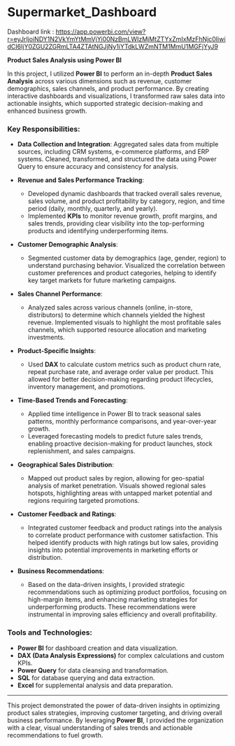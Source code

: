 # Supermarket_Dashboard

 Dashboard link : https://app.powerbi.com/view?r=eyJrIjoiNDY1N2VkYmYtMmVjYi00NzBmLWIzMjMtZTYxZmIxMzFhNjc0IiwidCI6IjY0ZGU2ZGRmLTA4ZTAtNGJjNy1iYTdkLWZmNTM1MmU1MGFjYyJ9 


**Product Sales Analysis using Power BI**

In this project, I utilized **Power BI** to perform an in-depth **Product Sales Analysis** across various dimensions such as revenue, customer demographics, sales channels, and product performance. By creating interactive dashboards and visualizations, I transformed raw sales data into actionable insights, which supported strategic decision-making and enhanced business growth.

### Key Responsibilities:
- **Data Collection and Integration**: Aggregated sales data from multiple sources, including CRM systems, e-commerce platforms, and ERP systems. Cleaned, transformed, and structured the data using Power Query to ensure accuracy and consistency for analysis.
  
- **Revenue and Sales Performance Tracking**: 
  - Developed dynamic dashboards that tracked overall sales revenue, sales volume, and product profitability by category, region, and time period (daily, monthly, quarterly, and yearly). 
  - Implemented **KPIs** to monitor revenue growth, profit margins, and sales trends, providing clear visibility into the top-performing products and identifying underperforming items.

- **Customer Demographic Analysis**:
  - Segmented customer data by demographics (age, gender, region) to understand purchasing behavior. Visualized the correlation between customer preferences and product categories, helping to identify key target markets for future marketing campaigns.
  
- **Sales Channel Performance**:
  - Analyzed sales across various channels (online, in-store, distributors) to determine which channels yielded the highest revenue. Implemented visuals to highlight the most profitable sales channels, which supported resource allocation and marketing investments.
  
- **Product-Specific Insights**:
  - Used **DAX** to calculate custom metrics such as product churn rate, repeat purchase rate, and average order value per product. This allowed for better decision-making regarding product lifecycles, inventory management, and promotions.

- **Time-Based Trends and Forecasting**:
  - Applied time intelligence in Power BI to track seasonal sales patterns, monthly performance comparisons, and year-over-year growth. 
  - Leveraged forecasting models to predict future sales trends, enabling proactive decision-making for product launches, stock replenishment, and sales campaigns.

- **Geographical Sales Distribution**:
  - Mapped out product sales by region, allowing for geo-spatial analysis of market penetration. Visuals showed regional sales hotspots, highlighting areas with untapped market potential and regions requiring targeted promotions.
  
- **Customer Feedback and Ratings**:
  - Integrated customer feedback and product ratings into the analysis to correlate product performance with customer satisfaction. This helped identify products with high ratings but low sales, providing insights into potential improvements in marketing efforts or distribution.

- **Business Recommendations**:
  - Based on the data-driven insights, I provided strategic recommendations such as optimizing product portfolios, focusing on high-margin items, and enhancing marketing strategies for underperforming products. These recommendations were instrumental in improving sales efficiency and overall profitability.

### Tools and Technologies:
- **Power BI** for dashboard creation and data visualization.
- **DAX (Data Analysis Expressions)** for complex calculations and custom KPIs.
- **Power Query** for data cleansing and transformation.
- **SQL** for database querying and data extraction.
- **Excel** for supplemental analysis and data preparation.

---

This project demonstrated the power of data-driven insights in optimizing product sales strategies, improving customer targeting, and driving overall business performance. By leveraging **Power BI**, I provided the organization with a clear, visual understanding of sales trends and actionable recommendations to fuel growth.
